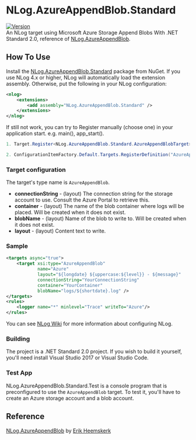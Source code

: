 # NLog.AzureAppendBlob.Standard
[![Version](https://img.shields.io/nuget/vpre/NLog.AzureAppendBlob.Standard.svg)](https://www.nuget.org/packages/NLog.AzureAppendBlob.Standard)  
An NLog target using Microsoft Azure Storage Append Blobs With .NET Standard 2.0, reference of [NLog.AzureAppendBlob](https://github.com/heemskerkerik/NLog.AzureAppendBlob).

## How To Use ##
Install the [NLog.AzureAppendBlob.Standard](https://www.nuget.org/packages/NLog.AzureAppendBlob.Standard/) package from NuGet. If you use NLog 4.x or higher, NLog will automatically load the extension assembly. Otherwise, put the following in your NLog configuration:

```xml
<nlog>
    <extensions>
        <add assembly="NLog.AzureAppendBlob.Standard" />
    </extensions>
</nlog>
```

If still not work, you can try to Register manually (choose one) in your application start. e.g. main(), app_start().  
```C#
1. Target.Register<NLog.AzureAppendBlob.Standard.AzureAppendBlobTarget>("AzureAppendBlob"); //generic
```
```C#
2. ConfigurationItemFactory.Default.Targets.RegisterDefinition("AzureAppendBlob", typeof(NLog.AzureAppendBlob.Standard.AzureAppendBlobTarget)); //old syntax
```  

### Target configuration ###
The target's type name is ``AzureAppendBlob``.

* **connectionString** - (layout) The connection string for the storage account to use. Consult the Azure Portal to retrieve this.
* **container** - (layout) The name of the blob container where logs will be placed. Will be created when it does not exist.
* **blobName** - (layout) Name of the blob to write to. Will be created when it does not exist.
* **layout** - (layout) Content text to write.

### Sample ###

```xml
<targets async="true">
    <target xsi:type="AzureAppendBlob" 
            name="Azure" 
            layout="${longdate} ${uppercase:${level}} - ${message}" 
            connectionString="YourConnectionString" 
            container="YourContainer" 
            blobName="logs/${shortdate}.log" />
</targets>
<rules>
    <logger name="*" minlevel="Trace" writeTo="Azure"/>
</rules>
```

You can see [NLog Wiki](https://github.com/NLog/NLog) for more information about configuring NLog.

### Building ###
The project is a .NET Standard 2.0 project. If you wish to build it yourself, you'll need install Visual Studio 2017 or Visual Studio Code.

### Test App ###
NLog.AzureAppendBlob.Standard.Test is a console program that is preconfigured to use the ``AzureAppendBlob`` target. To test it, you'll have to create an Azure storage account and a blob account.

## Reference ##  
[NLog.AzureAppendBlob](https://github.com/heemskerkerik/NLog.AzureAppendBlob) by [Erik Heemskerk](https://github.com/heemskerkerik)
